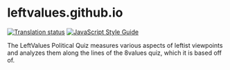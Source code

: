 # leftvalues.github.io

 [![Translation status](https://l10n.dmnd.sh/widgets/leftvalues/-/svg-badge.svg)](https://l10n.dmnd.sh/engage/leftvalues/?utm_source=widget) [![JavaScript Style Guide](https://img.shields.io/badge/code_style-standard-brightgreen.svg)](https://standardjs.com)

The LeftValues Political Quiz measures various aspects of leftist viewpoints and analyzes them along the lines of the 8values quiz, which it is based off of.
